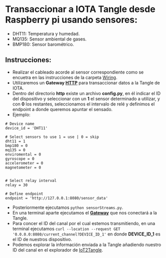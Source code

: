 # Transaccionar a IOTA Tangle desde Raspberry pi usando sensores:
- DHT11: Temperatura y humedad.
- MQ135: Sensor ambiental de gases.
- BMP180: Sensor barométrico.




## Instrucciones:
- Realizar el cableado acorde al sensor correspondiente como se encuetra en las instrucciones de la carpeta [Wiring](https://vassgit.vass.es/root/iot2tangle_raspberry/-/tree/master/http/Wiring).
- Utilizaremos un **Gateway [HTTP](https://github.com/iot2tangle/Streams-http-gateway)** para transaccionar datos a la Tangle de IOTA.
- Dentro del directorio **http** existe un archivo **config.py**, en él indicar el ID del dispositivo y seleccionar con un **1** el sensor determinado a utilizar, y con **0** los restantes, seleccionamos el intervalo de relé y definimos el endpoint a donde queremos apuntar el sensado.
- Ejemplo:
````
# Device name
device_id = 'DHT11'

# Select sensors to use 1 = use | 0 = skip
dht11 = 1
bmp180 = 0
mq135 = 0
enviromental = 0
gyroscope = 0
accelerometer = 0
magnetometer = 0


# Select relay interval
relay = 30

# Define endpoint
endpoint = 'http://127.0.0.1:8080/sensor_data'

````


- Posteriormente ejecutamos `python sensorStreams.py`.
- En una terminal aparte ejecutamos el **[Gateway](https://github.com/iot2tangle/Streams-http-gateway)** que nos conectará a la Tangle.
- Para concer el ID del canal por el cual estemos transmitiendo, en una terminal ejecutamos `curl --location --request GET '0.0.0.0:8080/current_channel?DEVICE_ID_1'` en donde **DEVICE_ID_1** es el ID de nuestros dispositivo.
- Podemos explorar la información enviada a la Tangle añadiendo nuestro ID del canal en el explorador de [IoT2Tangle](https://explorer.iot2tangle.io/).
